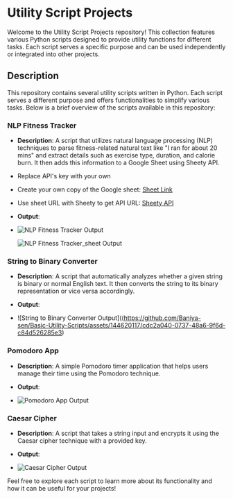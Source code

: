 # Utility Script Projects

Welcome to the Utility Script Projects repository! This collection features various Python scripts designed to provide utility functions for different tasks. Each script serves a specific purpose and can be used independently or integrated into other projects.

## Description

This repository contains several utility scripts written in Python. Each script serves a different purpose and offers functionalities to simplify various tasks. Below is a brief overview of the scripts available in this repository:

### NLP Fitness Tracker

- **Description**: A script that utilizes natural language processing (NLP) techniques to parse fitness-related natural text like "I ran for about 20 mins" and extract details such as exercise type, duration, and calorie burn. It then adds this information to a Google Sheet using Sheety API.
- Replace API's key with your own
- Create your own copy of the Google sheet: [Sheet Link](https://docs.google.com/spreadsheets/d/1RVfoARWCoN5Hp6Ezxo58u2bXAMvQpx09qLOddanry6Q/edit?usp=sharing)
- Use sheet URL with Sheety to get API URL: [Sheety API](https://sheety.co/)
- **Output**:
- 
  ![NLP Fitness Tracker Output](https://github.com/Baniya-sen/Basic-Utility-Scripts/assets/144620117/3ebe11fa-8469-49d3-933a-509e3ab77377)
  
  ![NLP Fitness Tracker_sheet Output](https://github.com/Baniya-sen/Basic-Utility-Scripts/assets/144620117/beb14037-e7db-4032-85ee-db707ae568da)


### String to Binary Converter

- **Description**: A script that automatically analyzes whether a given string is binary or normal English text. It then converts the string to its binary representation or vice versa accordingly.
- **Output**:
  
-  ![String to Binary Converter Output]((https://github.com/Baniya-sen/Basic-Utility-Scripts/assets/144620117/cdc2a040-0737-48a6-9f6d-c84d526285e3)


### Pomodoro App

- **Description**: A simple Pomodoro timer application that helps users manage their time using the Pomodoro technique.
- **Output**:

-   ![Pomodoro App Output](https://github.com/Baniya-sen/Basic-Utility-Scripts/assets/144620117/66c33c46-aa67-4a74-aeed-bcd47fcac988)


### Caesar Cipher

- **Description**: A script that takes a string input and encrypts it using the Caesar cipher technique with a provided key.
- **Output**:
  
-   ![Caesar Cipher Output](https://github.com/Baniya-sen/Basic-Utility-Scripts/assets/144620117/543d3be1-46a3-486a-b5d7-ae539feae3f3)


Feel free to explore each script to learn more about its functionality and how it can be useful for your projects!
